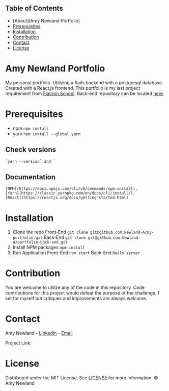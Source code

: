 ## Table of Contents
* [About](Amy Newland Portfolio)
* [Prerequisites](#prerequisites)
* [Installation](#installation)
* [Contribution](#contribution)
* [Contact](#contact)
* [License](#license)

# Amy Newland Portfolio

My personal portfolio. Utilizing a Rails backend with a postgresql database. Created with a React.js frontend. This portfolio is my last project requirement from [Flatiron School](https://flatironschool.com). Back-end repository can be located [here](https://github.com/Newland-A/portfolio-back-end).

# Prerequisites
  * npm
    `npm install`
  * yarn
    `npm install --global yarn`
  ## Check versions
    `yarn --version` and `

  ## Documentation 
    [NPM](https://docs.npmjs.com/cli/v6/commands/npm-install),
    [Yarn](https://classic.yarnpkg.com/en/docs/cli/install/),
    [React](https://reactjs.org/docs/getting-started.html)

# Installation
  1. Clone the repo
    Front-End
      `git clone git@github.com:Newland-A/my-portfolio.git`
    Back-End
      `git clone git@github.com:Newland-A/portfolio-back-end.git`
  2. Install NPM packages
    `npm install`
  3. Run Application
    Front-End
      `npm start`
    Back-End
      `Rails server`
  

# Contribution
  You are welcome to utilize any of the code in this repository. Code contributions for this project would defeat the purpose of the challenge, I set for myself but critiques and improvements are always welcome.

# Contact
  Amy Newland - [LinkedIn](https://www.linkedin.com/in/amy-newland-developer/) - [Email](ajn252@gmail.com)

Project Link:  

# License
  Distributed under the MIT License. See [LICENSE](https://choosealicense.com/licenses/mit/) for more information. © Amy Newland

